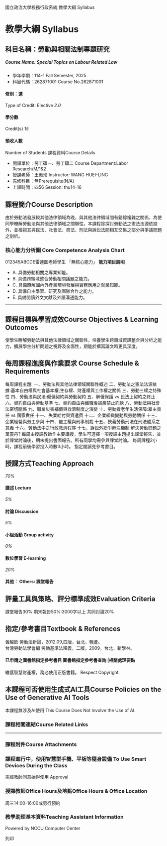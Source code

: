 國立政治大學校務行政系統 教學大綱 Syllabus
# 教學大綱 Syllabus
##  科目名稱：勞動與相關法制專題研究 
#####  Course Name: Special Topics on Labour Related Law
  * 學年學期：114-1 Fall Semester, 2025 
  * 科目代碼：262871001 Course No.262871001


#### 修別：選
Type of Credit: Elective 
_2.0_
#### 學分數
Credit(s)
_15_
#### 預收人數
Number of Students
課程資料Course Details
  * 開課單位：勞工碩一、勞工碩二 Course Department:Labor Research/M/1&2 
  * 授課老師：王惠玲 Instructor: WANG HUEI-LING 
  * 先修科目：無Prerequisite(N/A)
  * 上課時間：四56 Session: thu14-16


##  課程簡介Course Description
由於勞動法發展較其他法律領域為晚，與其他法律領域間有錯綜複雜之關係，為使同學瞭解勞動法與其他法律領域之關聯性，本課程除探討勞動法之憲法法源依據外，並檢視其與民法、社會法、商法、刑法與訴訟法間相互交集之部分與爭議問題之剖析。
###  核心能力分析圖 Core Competence Analysis Chart
012345ABCDE雷達圖老師學生
「無核心能力」 
**能力項目說明**
  * A. 具備勞動相關之專業知能。
  * B. 具備跨領域整合勞動相關議題之能力。
  * C. 具備瞭解國內外產業環境發展與實務應用之就業知能。
  * D. 具備自主學習、研究及團隊合作之能力。
  * E. 具備閱讀外文文獻及外語溝通能力。


* * *
##  課程目標與學習成效Course Objectives & Learning Outcomes 
使學生瞭解勞動法與其他法律領域之關聯性，培養學生跨領域資訊整合與分析之能力，擴展學生分析問題之視野及全面性，期能於撰寫論文時更具深度。
##  每周課程進度與作業要求 Course Schedule & Requirements
每周課程主題:
一、勞動法與其他法律領域關聯性概述
二、勞動法之憲法法源依據:基本自由權與社會基本權;生存權、財產權與工作權之關係
三、勞動三權之特殊性
四、勞動法與民法:僱傭契約與勞動契約
五、解僱保護 vs 民法上契約之終止
六、契約自由與勞動基準
七、契約自由與離職後競業禁止約款
八、勞動法與社會法密切關係
九、職業災害補償與救濟制度之演變
十、勞動者老年生活保障:雇主責任 vs 國家責任
十一、失業給付與資遣費
十二、企業組織變動與勞動關係
十三、企業經營與勞工參與
十四、罷工權與刑事制裁
十五、狹義勞動刑法在刑法體系之意義
十六、勞動法中之行政救濟程序
十七、訴訟外紛爭解決機制:解決勞動問題之萬靈丹?
每周由授課教師作主要講授，學生可選擇一項授課主題提出課堂報告，並於課堂討論後，期末提出書面報告。所有同學均需參與課堂討論。
每周課程2小時，課程前後學習投入時數3小時。
指定閱讀見參考書目。
##  授課方式Teaching Approach
_70%_
####  講述 Lecture
_5%_
####  討論 Discussion
_5%_
####  小組活動 Group activity
_0%_
####  數位學習 E-learning
_20%_
####  其他： Others: 課堂報告 
##  評量工具與策略、評分標準成效Evaluation Criteria
課堂報告30%
期末報告50%:3000字以上
共同討論20%
##  指定/參考書目Textbook & References
黃越欽 勞動法新論，2012.09,四版，台北，翰蘆。  
台灣勞動法學會編 勞動基準法釋義，二版，2009，台北，新學林。
####  已申請之圖書館指定參考書目  圖書館指定參考書查詢 |相關處理要點
維護智慧財產權，務必使用正版書籍。 Respect Copyright.
##  本課程可否使用生成式AI工具Course Policies on the Use of Generative AI Tools
本課程無涉及AI使用 This Course Does Not Involve the Use of AI.
###  課程相關連結Course Related Links
* * *
###  課程附件Course Attachments
###  課程進行中，使用智慧型手機、平板等隨身設備 To Use Smart Devices During the Class
需經教師同意始得使用  Approval
###  授課教師Office Hours及地點Office Hours & Office Location
周三14:00-16:00或另行預約
###  教學助理基本資料Teaching Assistant Information
Powered by NCCU Computer Center
  
列印
